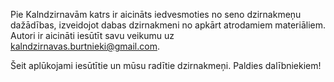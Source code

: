 Pie Kalndzirnavām katrs ir aicināts iedvesmoties no seno dzirnakmeņu dažādības, izveidojot dabas dzirnakmeni no apkārt atrodamiem materiāliem.
Autori ir aicināti iesūtīt savu veikumu uz kalndzirnavas.burtnieki@gmail.com.

Šeit aplūkojami iesūtītie un mūsu radītie dzirnakmeņi. Paldies dalībniekiem!